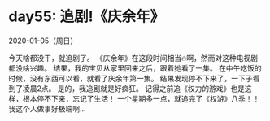 # day55: 追剧!《庆余年》
2020-01-05（周日）

今天啥都没干，就追剧了。
《庆余年》在这段时间相当🔥啊，然而对这种电视剧都没啥兴趣。
结果，我的宝贝从家里回来之后，跟着她看了一集。
在中午吃饭的时候，没有东西可以看，就看了庆余年第一集。
结果发现停不下来了，一下子看到了凌晨2点。
是的，我追剧就是好疯狂。
记得之前追《权力的游戏》也是这样，根本停不下来，忘记了生活！
一个星期多一点，就追完了《权游》八季！！
我这个人做事好极端啊...

